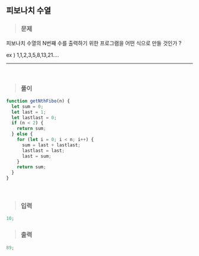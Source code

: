 ## 피보나치 수열

> ### 문제

피보나치 수열의 N번쨰 수를 출력하기 위한 프로그램을 어떤 식으로 만들 것인가 ?

ex ) 1,1,2,3,5,8,13,21....

---

 <br/>

> ### 풀이

```javascript
function getNthFibo(n) {
  let sum = 0;
  let last = 1;
  let lastlast = 0;
  if (n < 2) {
    return sum;
  } else {
    for (let i = 0; i < n; i++) {
      sum = last + lastlast;
      lastlast = last;
      last = sum;
    }
    return sum;
  }
}
```

 <br/>

> ### 입력

```javascript
10;
```

> ### 출력

```javascript
89;
```
